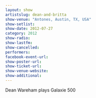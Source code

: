 ```yaml
---
layout: show
artistslug: dean-and-britta
show-venue: "Antones, Austin, TX, USA"
show-setlist: 
show-date: 2012-07-27
category: 2012
show-radio: 
show-lastfm: 
show-cancelled: 
performers: 
facebook-event-url: 
show-poster-url: 
show-ticket-url: 
show-venue-website: 
show-additional: 
---
```


Dean Wareham plays Galaxie 500